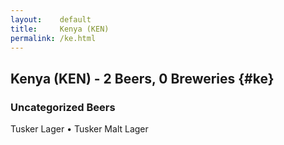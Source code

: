 ```yaml
---
layout:    default
title:     Kenya (KEN)
permalink: /ke.html
---
```


## Kenya (KEN) - 2 Beers, 0 Breweries {#ke}



### Uncategorized Beers

Tusker Lager   • Tusker Malt Lager  



 
